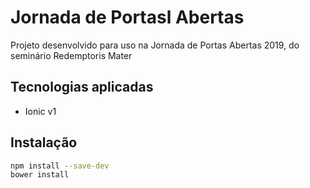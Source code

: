 # Jornada de Portasl Abertas

Projeto desenvolvido para uso na Jornada de Portas Abertas 2019, do seminário Redemptoris Mater

## Tecnologias aplicadas

- Ionic v1

## Instalação

```bash
npm install --save-dev
bower install
```

